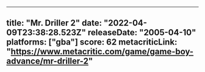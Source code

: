 
---
title: "Mr. Driller 2"
date: "2022-04-09T23:38:28.523Z"
releaseDate: "2005-04-10"
platforms: ["gba"]
score: 62
metacriticLink: "https://www.metacritic.com/game/game-boy-advance/mr-driller-2"
---
